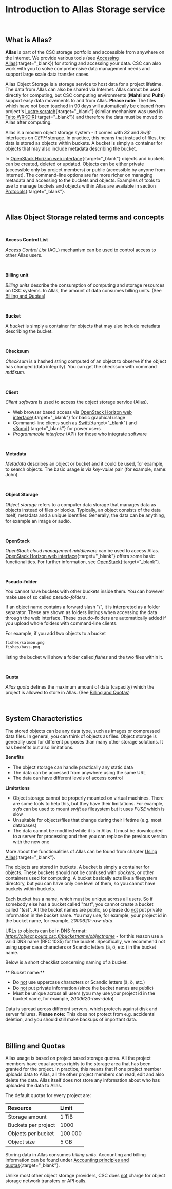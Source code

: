 
# Introduction to Allas Storage service

&nbsp;


## What is Allas?

**Allas** is part of the CSC storage portfolio and accessible from anywhere on the Internet. We provide various tools (see [Accessing Allas](./accessing_allas.md){:target="_blank}) for storing and accessing your data. CSC can also work with you to solve comprehensive data management needs and support large scale data transfer cases.

Allas Object Storage is a storage service to host data for a project lifetime. The data from Allas can also be shared via Internet. Allas cannot be used directly for computing, but CSC computing environments (**Mahti** and **Puhti**) support easy data movements to and from Allas. **Please note:** The files which have not been touched in 90 days will automatically be cleaned from project's [Lustre scratch](../../computing/disk-environment.md){:target="_blank"} (similar mechanism was used in [Taito WRKDIR](https://research.csc.fi/taito-disk-environment#1.5.2){:target="_blank"}) and therefore the data must be moved to Allas after computing.

Allas is a modern object storage system - it comes with _S3_ and _Swift_ interfaces on _CEPH_ storage. In practice, this means that instead of files, the data is stored as objects within buckets. A bucket is simply a container for objects that may also include metadata describing the bucket. 

In [OpenStack Horizon web interface](./using_allas/web_client.md){:target="_blank"} objects and buckets can be created, deleted or updated. Objects can be either private (accessible only by project members) or public (accessible by anyone from Internet). The command-line options are far more richer on managing metadata and accessing to the buckets and objects. Examples of tools to use to manage buckets and objects within Allas are available in section [Protocols](./accessing_allas.md#protocols){:target="_blank"}.

&nbsp;


## Allas Object Storage related terms and concepts  

&nbsp;

**Access Control List**

_Access Control List_ (ACL) mechanism can be used to control access to other Allas users.

&nbsp;


**Billing unit**

_Billing units_ describe the consumption of computing and storage resources on CSC systems. 
In Allas, the amount of data consumes billing units.
(See [Billing and Quotas](#billing-and-quotas))

&nbsp;


**Bucket**

A _bucket_ is simply a container for objects that may also include metadata describing the bucket.

&nbsp;

<a id="checksum"></a>

**Checksum**

_Checksum_ is a hashed string computed of an object to observe if the object has changed (data integrity). 
You can get the checksum with command _md5sum_.

&nbsp;


**Client**

_Client software_ is used to access the object storage service (Allas).

 * Web browser based access via [OpenStack Horizon web interface](./using_allas/web_client.md){:target="_blank"} for basic graphical usage
 * Command-line clients such as [Swift](./using_allas/swift_client.md){:target="_blank"} and [s3cmd](./using_allas/s3_client.md){:target="_blank"} for power users
 * _Programmable interface_ (API) for those who integrate software

&nbsp;


**Metadata**

_Metadata_ describes an object or bucket and it could be used, for example, to search objects. 
The basic usage is via _key-value_ pair (for example, name: John).

&nbsp;


**Object Storage**

_Object storage_ refers to a computer data storage that manages data as objects instead of files or blocks. Typically, an object consists of the data itself, metadata and a unique identifier. Generally, the data can be anything, for example an image or audio.

&nbsp;


**OpenStack**

_OpenStack cloud management middleware_ can be used to access Allas.
[OpenStack Horizon web interface](./using_allas/web_client.md){:target="_blank"} offers some basic functionalities.
For further information, see [OpenStack](https://www.openstack.org/){:target="_blank"}.

&nbsp;


**Pseudo-folder**

You cannot have buckets with other buckets inside them. You can however make use of so called _pseudo-folders_.

If an object name contains a forward slash "/", it is interpreted as a folder separator. These are shown as folders listings when accessing the data through the web interface. These pseudo-folders are automatically added if you upload whole folders with command-line clients.

For example, if you add two objects to a bucket
```bash
fishes/salmon.png
fishes/bass.png
```
listing the bucket will show a folder called _fishes_ and the two files within it.

&nbsp;


**Quota**

_Allas quota_ defines the maximum amount of data (capacity) which the project is allowed to store in Allas. 
(See [Billing and Quotas](#billing-and-quotas))

&nbsp;


## System Characteristics


The stored objects can be any data type, such as images or compressed data files. In general, you can think of objects as files. Object storage is generally used for different purposes than many other storage solutions. It has benefits but also limitations.

**Benefits**

 * The object storage can handle practically any static data
 * The data can be accessed from anywhere using the same URL
 * The data can have different levels of access control


**Limitations**

 * Object storage cannot be properly mounted on virtual machines. There are some tools to help this, but they have their limitations. For example, _svfs_ can be used to mount _swift_ as filesystem but it uses _FUSE_ which is slow
 * Unsuitable for objects/files that change during their lifetime (e.g. most databases)
 * The data cannot be modified while it is in Allas. It must be downloaded to a server for processing and then you can replace the previous version with the new one

More about the functionalities of Allas can be found from chapter [Using Allas](./using_allas/common_use_cases.md){:target="_blank"}.

The objects are stored in buckets. A bucket is simply a container for objects. These buckets should not be confused with _dockers_, or other containers used for computing. A bucket basically acts like a filesystem directory, but you can have only one level of them, so you cannot have buckets within buckets.

Each bucket has a name, which must be unique across all users. So if somebody else has a bucket called "_test_", you cannot create a bucket called "_test_". All the bucket names are public, so please do <u>not</u> put private information in the bucket name. You may use, for example, your project id in the bucket name, for example, _2000620-raw-data_.

URLs to objects can be in DNS format: _https://object.pouta.csc.fi/bucketname/objectname_ - for this reason use a valid DNS name (RFC 1035) for the bucket. Specifically, we recommend not using upper case characters or Scandic letters (&auml;, &ouml;, etc.) in the bucket name.

Below is a short checklist concerning naming of a bucket.

** Bucket name:**

 * Do <u>not</u> use uppercase characters or Scandic letters (&auml;, &ouml;, etc.)  
 * Do <u>not</u> put private information (since the bucket names are public)  
 * Must be unique across all users (you may use your project id in the bucket name, for example, _2000620-raw-data_)

Data is spread across different servers, which protects against disk and server failures. **Please note:** This does not protect from e.g. accidental deletion, and you should still make backups of important data.

&nbsp;


## Billing and Quotas

Allas usage is based on project based storage quotas. All the project members have equal access rights to the storage area that has been granted for the project. In practice, this means that if one project member uploads data to Allas, all the other project members can read, edit and also delete the data. Allas itself does not store any information about who has uploaded the data to Allas.

The default quotas for every project are:

| Resource | Limit |
| :-------- |:------- |
| Storage amount | 1 TiB |
| Buckets per project | 1000 |
| Objects per bucket | 100 000 |
| Object size | 5 GB |


Storing data in Allas consumes _billing units_. Accounting and billing information can be found under [Accounting principles and quotas](https://research.csc.fi/pouta-accounting){:target="_blank"}.

Unlike most other object storage providers, CSC does <u>not</u> charge for object storage network transfers or API calls.

&nbsp;
